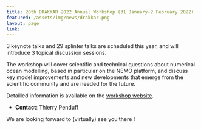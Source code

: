 ```yaml
---
title: 20th DRAKKAR 2022 Annual Workshop (31 January-2 February 2022)
featured: /assets/img/news/drakkar.png
layout: page
link: 
---
```


3 keynote talks and 29 splinter talks are scheduled this year, and will introduce 3 topical discussion sessions.

The workshop will cover scientific and technical questions about numerical ocean modelling, based in particular on the NEMO platform, and discuss key model improvements and new developments that emerge from the scientific community and are needed for the future.

Detailled information  is available on the [workshop website](https://drakkar2022.sciencesconf.org/).


 - **Contact**: Thierry Penduff



We are looking forward to (virtually) see you there !  
